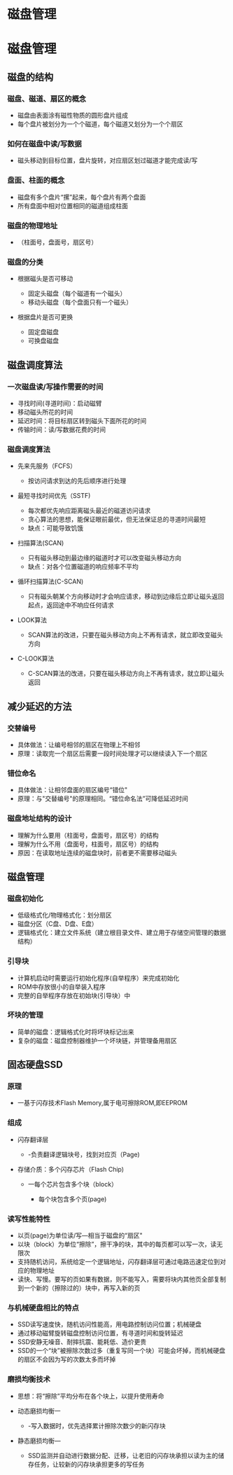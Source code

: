 # 磁盘管理

# 磁盘管理

## 磁盘的结构

### 磁盘、磁道、扇区的概念

- 磁盘由表面涂有磁性物质的圆形盘片组成
- 每个盘片被划分为一个个磁道，每个磁道又划分为一个个扇区

### 如何在磁盘中读/写数据

- 磁头移动到目标位置，盘片旋转，对应扇区划过磁道才能完成读/写

### 盘面、柱面的概念

- 磁盘有多个盘片“摞”起来，每个盘片有两个盘面
- 所有盘面中相对位置相同的磁道组成柱面

### 磁盘的物理地址

- （柱面号，盘面号，扇区号）

### 磁盘的分类

- 根据磁头是否可移动

  - 固定头磁盘（每个磁道有一个磁头）
  - 移动头磁盘（每个盘面只有一个磁头）
- 根据盘片是否可更换

  - 固定盘磁盘
  - 可换盘磁盘

## 磁盘调度算法

### 一次磁盘读/写操作需要的时间

- 寻找时间(寻道时间)：启动磁臂
- 移动磁头所花的时间
- 延迟时间：将目标扇区转到磁头下面所花的时间
- 传输时间：读/写数据花费的时间

### 磁盘调度算法

- 先来先服务（FCFS）

  - 按访问请求到达的先后顺序进行处理
- 最短寻找时间优先（SSTF)

  - 每次都优先响应距离磁头最近的磁道访问请求
  - 贪心算法的思想，能保证眼前最优，但无法保证总的寻道时间最短
  - 缺点：可能导致饥饿
- 扫描算法(SCAN)

  - 只有磁头移动到最边缘的磁道时才可以改变磁头移动方向
  - 缺点：对各个位置磁道的响应频率不平均
- 循环扫描算法(C-SCAN)

  - 只有磁头朝某个方向移动时才会响应请求，移动到边缘后立即让磁头返回起点，返回途中不响应任何请求
- LOOK算法

  - SCAN算法的改进，只要在磁头移动方向上不再有请求，就立即改变磁头方向
- C-LOOK算法

  - C-SCAN算法的改进，只要在磁头移动方向上不再有请求，就立即让磁头返回

## 减少延迟的方法

### 交替编号

- 具体做法：让编号相邻的扇区在物理上不相邻
- 原理：读取完一个扇区后需要一段时间处理才可以继续读入下一个扇区

### 错位命名

- 具体做法：让相邻盘面的扇区编号“错位"
- 原理：与"交替编号"的原理相同。“错位命名法”可降低延迟时间

### 磁盘地址结构的设计

- 理解为什么要用（柱面号，盘面号，扇区号）的结构
- 理解为什么不用（盘面号，柱面号，扇区号）的结构
- 原因：在读取地址连续的磁盘块时，前者更不需要移动磁头

## 磁盘管理

### 磁盘初始化

- 低级格式化/物理格式化：划分扇区
- 磁盘分区（C盘、D盘、E盘）
- 逻辑格式化：建立文件系统（建立根目录文件、建立用于存储空间管理的数据结构）

### 引导块

- 计算机启动时需要运行初始化程序(自举程序）来完成初始化
- ROM中存放很小的自举装入程序
- 完整的自举程序存放在初始块(引导块）中

### 坏块的管理

- 简单的磁盘：逻辑格式化时将坏块标记出来
- 复杂的磁盘：磁盘控制器维护一个坏块链，并管理备用扇区

## 固态硬盘SSD

### 原理

- 一基于闪存技术Flash Memory,属于电可擦除ROM,即EEPROM

### 组成

- 闪存翻译层

  - -负责翻译逻辑块号，找到对应页（Page)
- 存储介质：多个闪存芯片（Flash Chip)

  - 一每个芯片包含多个块（block）

    - 每个块包含多个页(page)

### 读写性能特性

- 以页(page)为单位读/写—相当于磁盘的“扇区"
- 以块（block）为单位“擦除”，擦干净的块，其中的每页都可以写一次，读无限次
- 支持随机访问，系统给定一个逻辑地址，闪存翻译层可通过电路迅速定位到对应的物理地址
- 读快、写慢。要写的页如果有数据，则不能写入，需要将块内其他页全部复制到一个新的（擦除过的）块中，再写入新的页

### 与机械硬盘相比的特点

- SSD读写速度快，随机访问性能高，用电路控制访问位置；机械硬盘
- 通过移动磁臂旋转磁盘控制访问位置，有寻道时间和旋转延迟
- SSD安静无噪音、耐摔抗震、能耗低、造价更贵
- SSD的一个“块”被擦除次数过多（重复写同一个块）可能会坏掉，而机械硬盘的扇区不会因为写的次数太多而坏掉

### 磨损均衡技术

- 思想：将“擦除”平均分布在各个块上，以提升使用寿命
- 动态磨损均衡一

  - -写入数据时，优先选择累计擦除次数少的新闪存块
- 静态磨损均衡―

  - SSD监测并自动进行数据分配、迁移，让老旧的闪存块承担以读为主的储存任务，让较新的闪存块承担更多的写任务
